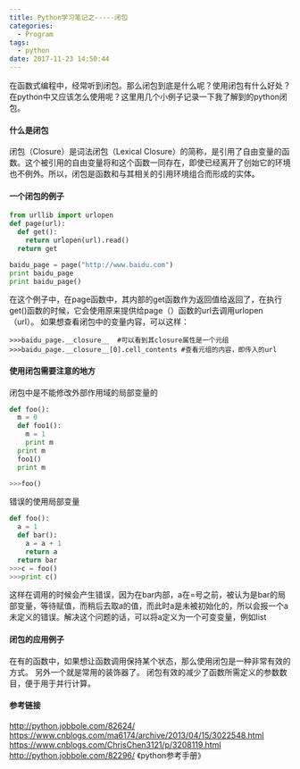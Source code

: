 ```yaml
---
title: Python学习笔记之-----闭包
categories:
  - Program
tags:
  - python
date: 2017-11-23 14:50:44
---
```

在函数式编程中，经常听到闭包。那么闭包到底是什么呢？使用闭包有什么好处？在python中又应该怎么使用呢？这里用几个小例子记录一下我了解到的python闭包。
<!--more-->
#### 什么是闭包
闭包（Closure）是词法闭包（Lexical Closure）的简称，是引用了自由变量的函数。这个被引用的自由变量将和这个函数一同存在，即使已经离开了创始它的环境也不例外。所以，闭包是函数和与其相关的引用环境组合而形成的实体。
#### 一个闭包的例子

```python
from urllib import urlopen
def page(url):
  def get():
    return urlopen(url).read()
  return get

baidu_page = page("http://www.baidu.com")
print baidu_page
print baidu_page()
```
在这个例子中，在page函数中，其内部的get函数作为返回值给返回了，在执行get()函数的时候，它会使用原来提供给page（）函数的url去调用urlopen（url）。
如果想查看闭包中的变量内容，可以这样：
```shell
>>>baidu_page.__closure__  #可以看到其closure属性是一个元组
>>>baidu_page.__closure__[0].cell_contents #查看元组的内容，即传入的url
```
#### 使用闭包需要注意的地方
闭包中是不能修改外部作用域的局部变量的
```python
def foo():
  m = 0
  def foo1():
    m = 1
    print m
  print m
  foo1()
  print m

>>>foo()
```
错误的使用局部变量
```python
def foo():
  a = 1
  def bar():
    a = a + 1
    return a
  return bar
>>>c = foo()
>>>print c()
```
这样在调用的时候会产生错误，因为在bar内部，a在=号之前，被认为是bar的局部变量，等待赋值，而稍后去取a的值，而此时a是未被初始化的，所以会报一个a未定义的错误。解决这个问题的话，可以将a定义为一个可变变量，例如list

#### 闭包的应用例子
在有的函数中，如果想让函数调用保持某个状态，那么使用闭包是一种非常有效的方式。
另外一个就是常用的装饰器了。
闭包有效的减少了函数所需定义的参数数目，便于用于并行计算。

#### 参考链接
http://python.jobbole.com/82624/
https://www.cnblogs.com/ma6174/archive/2013/04/15/3022548.html
https://www.cnblogs.com/ChrisChen3121/p/3208119.html
http://python.jobbole.com/82296/
《python参考手册》
